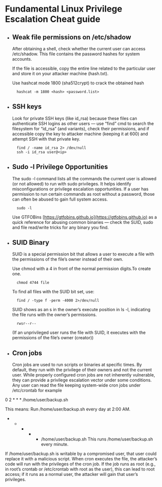 # Fundamental Linux Privilege Escalation Cheat guide

* ## Weak file permissions on /etc/shadow
  After obtaining a shell, check whether the current user can access /etc/shadow. This file contains the password hashes for system accounts.

  If the file is accessible, copy the entire line related to the particular user and store it on your attacker machine (hash.txt).

  Use hashcat mode 1800 (sha512crypt) to crack the obtained hash
  
  		hashcat -m 1800 <hash> <password.list>


* ## SSH keys 
  Look for private SSH keys (like id_rsa) because these files can authenticate SSH logins as other users — use “find” cmd to search the filesystem for “id_rsa” (and variants), check their permissions,   and if accessible copy the key to attacker machine (keeping it at 600) and attempt SSH with that private key.

  		find / -name id_rsa 2> /dev/null
  		ssh -i id_rsa user@<ip>

* ## Sudo -l Privilege Opportunities
  The sudo -l command lists all the commands the current user is allowed (or not allowed) to run with sudo privileges. It helps identify misconfigurations or privilege escalation opportunities. If a user has permission to run certain commands as root without a password, those can often be abused to gain full system access.

  		sudo -l

  Use GTFOBins [https://gtfobins.github.io](https://gtfobins.github.io) as a quick reference for abusing common binaries — check the SUID, sudo and file read/write tricks for any binary you find.

* ## SUID Binary
  SUID is a special permission bit that allows a user to execute a file with the permissions of the file’s owner instead of their own.
    

  Use chmod with a 4 in front of the normal permission digits.To create one.

		chmod 4744 file
    
		
  To find all files with the SUID bit set, use:

		find / -type f -perm -4000 2>/dev/null
    
		
  SUID shows as an s in the owner’s execute position in ls -l, indicating the file runs with the owner’s permissions.

		rwsr--r--


	(If an unprivileged user runs the file with SUID, it executes with the permissions of the file’s owner (creator))
	
* ## Cron jobs
  Cron jobs are used to run scripts or binaries at specific times. By default, they run with the privilege of their owners and not the current user. While properly configured cron jobs are not      inherently vulnerable, they can provide a privilege escalation vector under some conditions.
  Any user can read the file keeping system-wide cron jobs under /etc/crontab
  for example

0 2 * * * /home/user/backup.sh

This means: Run /home/user/backup.sh every day at 2:00 AM.

* * * * * /home/user/backup.sh
This runs /home/user/backup.sh every minute.

If /home/user/backup.sh is writable by a compromised user, that user could replace it with a malicious script. When cron executes the file, the attacker’s code will run with the privileges of the cron job.
If the job runs as root (e.g., in root’s crontab or /etc/crontab with root as the user), this can lead to root access; if it runs as a normal user, the attacker will gain that user’s privileges.

  
